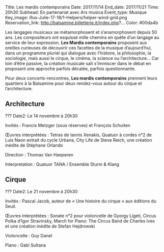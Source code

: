 Title: Les mardis contemporains
Date: 2017/11/14
End_date: 2017/11/21
Time: 20h30
Subhead: En partenariat avec Ars musica
Event_type: Musique
Key_image: illus-Julie-17-18/1-Helpers/helper-wind-grid.png
Reservation_link: http://balsamine.billetterie.it/index.php?...
Color: #00da4b


Les langages musicaux se métamorphosent et s’anamorphosent depuis 50 ans. Les compositeurs ont esquissé mille chemins en quête d’un langage au service de leur expression. **Les Mardis contemporains** proposent aux oreilles curieuses de découvrir ces facettes de la musique d’aujourd’hui, dans un programme pluriel qui dialogue avec l’histoire, la philosophie, la sociologie, mais aussi le cirque, le cinéma, la science ou l’architecture… Car loin d’être passive, la création musicale sait s’immiscer dans le débat en proposant une approche parfois décalée, parfois questionnante.

Pour deux concerts-rencontres, **Les mardis contemporains** prennent leurs quartiers à la Balsamine pour deux rendez-vous autour du cirque et l’architecture.

## Architecture

??? Date2: Le 14 novembre à 20h30

Invités
:    Francis Metzger (sous réserves) et François Schuiten

Œuvres interprétées
:    Tetras de Iannis Xenakis, Quatuor à cordes n°2 de Luis Naon extrait du cycle Urbana, City Life de Steve Reich, une création inédite de Stéphane Orlando

Direction
:    Thomas Van Haeperen

Interpretation
:    Quatuor TANA / Ensemble Sturm & Klang

## Cirque

??? Date2:  Le 21 novembre à 20h30

Invités
:    Pascal Jacob, auteur de « Une histoire du cirque » aux éditions du Seuil.

Œuvres interprétées
:    Sonate n°2 pour violoncelle de Gyorgy Ligeti, Circus Polka d’Igor Stravinsky, March for Piano: The Circus Band de Charles Ives et une création inédite de Stefan Hejdrowski

Violoncelle
:    Guy Danel

Piano
:    Gabi Sultana
